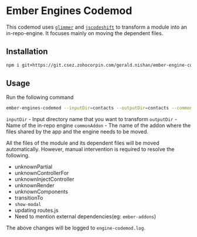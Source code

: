 
# Ember Engines Codemod

This codemod uses [`glimmer`](https://github.com/glimmerjs/glimmer-vm) and [`jscodeshift`](https://github.com/facebook/jscodeshift) to transform a module into an in-repo-engine. It focuses mainly on moving the dependent files.

## Installation

```bash
npm i git+https://git.csez.zohocorpin.com/gerald.nishan/ember-engine-codemod.git -g
```

## Usage

Run the following command

```bash
ember-engines-codemod --inputDir=contacts --outputDir=contacts --commonAddon=common-adddon
```

`inputDir` -  Input directory name that you want to transform
`outputDir` -  Name of the in-repo engine
`commonAddon` - The name of the addon where the files shared by the app and the engine needs to be moved.


All the files of the module and its dependent files will be moved automatically. However, manual intervention is required to resolve the following.

- unknownPartial
- unknownControllerFor
- unknownInjectController
- unknownRender
- unknownComponents
- transitionTo
- `show-modal`
- updating routes.js
- Need to mention external dependencies(eg: `ember-addons`)

The above changes will be logged to `engine-codemod.log`.
